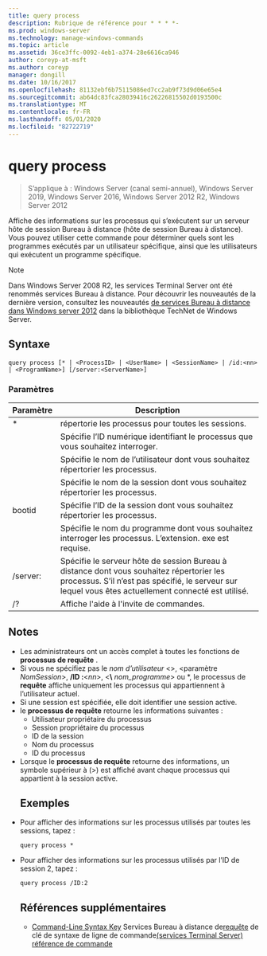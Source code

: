 ```yaml
---
title: query process
description: Rubrique de référence pour * * * *-
ms.prod: windows-server
ms.technology: manage-windows-commands
ms.topic: article
ms.assetid: 36ce3ffc-0092-4eb1-a374-28e6616ca946
author: coreyp-at-msft
ms.author: coreyp
manager: dongill
ms.date: 10/16/2017
ms.openlocfilehash: 81132ebf6b75115086ed7cc2ab9f73d9d06e65e4
ms.sourcegitcommit: ab64dc83fca28039416c26226815502d0193500c
ms.translationtype: MT
ms.contentlocale: fr-FR
ms.lasthandoff: 05/01/2020
ms.locfileid: "82722719"
---
```

# <a name="query-process"></a>query process

> S’applique à : Windows Server (canal semi-annuel), Windows Server 2019, Windows Server 2016, Windows Server 2012 R2, Windows Server 2012

Affiche des informations sur les processus qui s’exécutent sur un serveur hôte de session Bureau à distance (hôte de session Bureau à distance).
Vous pouvez utiliser cette commande pour déterminer quels sont les programmes exécutés par un utilisateur spécifique, ainsi que les utilisateurs qui exécutent un programme spécifique.

> [!NOTE]
> Dans Windows Server 2008 R2, les services Terminal Server ont été renommés services Bureau à distance. Pour découvrir les nouveautés de la dernière version, consultez les nouveautés [de services Bureau à distance dans Windows server 2012](https://technet.microsoft.com/library/hh831527) dans la bibliothèque TechNet de Windows Server.
> ## <a name="syntax"></a>Syntaxe
> ```
> query process [* | <ProcessID> | <UserName> | <SessionName> | /id:<nn> | <ProgramName>] [/server:<ServerName>]
> ```
> ### <a name="parameters"></a>Paramètres
> 
> |      Paramètre       |                                                                 Description                                                                  |
> |----------------------|----------------------------------------------------------------------------------------------------------------------------------------------|
> |          \*          |                                                    répertorie les processus pour toutes les sessions.                                                     |
> |     <ProcessID>      |                                   Spécifie l’ID numérique identifiant le processus que vous souhaitez interroger.                                   |
> |      <UserName>      |                                       Spécifie le nom de l’utilisateur dont vous souhaitez répertorier les processus.                                       |
> |    <SessionName>     |                                     Spécifie le nom de la session dont vous souhaitez répertorier les processus.                                      |
> |       bootid<nn>       |                                      Spécifie l’ID de la session dont vous souhaitez répertorier les processus.                                       |
> |    <ProgramName>     |                     Spécifie le nom du programme dont vous souhaitez interroger les processus. L’extension. exe est requise.                     |
> | /server:<ServerName> | Spécifie le serveur hôte de session Bureau à distance dont vous souhaitez répertorier les processus. S’il n’est pas spécifié, le serveur sur lequel vous êtes actuellement connecté est utilisé. |
> |          /?          |                                                     Affiche l'aide à l'invite de commandes.                                                     |
> 
> ## <a name="remarks"></a>Notes 
> - Les administrateurs ont un accès complet à toutes les fonctions de **processus de requête** .
> - Si vous ne spécifiez pas le *nom d’utilisateur* <>, <paramètre *NomSession*>, **/ID :**<*nn*>, <**\\** *nom_programme*> ou *, le processus de **requête** affiche uniquement les processus qui appartiennent à l’utilisateur actuel.
> - Si une session est spécifiée, elle doit identifier une session active.
> - le **processus de requête** retourne les informations suivantes :
>   -   Utilisateur propriétaire du processus
>   -   Session propriétaire du processus
>   -   ID de la session
>   -   Nom du processus
>   -   ID du processus
> - Lorsque le **processus de requête** retourne des informations, un symbole supérieur à (>) est affiché avant chaque processus qui appartient à la session active.
>   ## <a name="examples"></a>Exemples
> - Pour afficher des informations sur les processus utilisés par toutes les sessions, tapez :
>   ```
>   query process *
>   ```
> - Pour afficher des informations sur les processus utilisés par l’ID de session 2, tapez :
>   ```
>   query process /ID:2
>   ```
>   ## <a name="additional-references"></a>Références supplémentaires
>   - [Command-Line Syntax Key](command-line-syntax-key.md)
>   Services Bureau à distance de[requête](query.md)
>   de clé de syntaxe de ligne de commande[(services Terminal Server) référence de commande](remote-desktop-services-terminal-services-command-reference.md)
